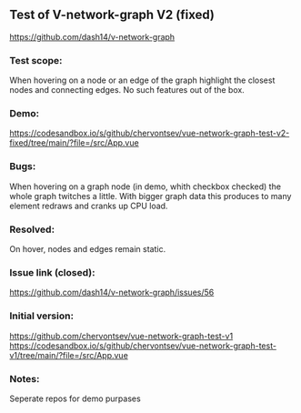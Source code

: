 ## Test of V-network-graph V2 (fixed)
https://github.com/dash14/v-network-graph

### Test scope:
When hovering on a node or an edge of the graph 
highlight the closest nodes and connecting edges.
No such features out of the box.

### Demo:
https://codesandbox.io/s/github/chervontsev/vue-network-graph-test-v2-fixed/tree/main/?file=/src/App.vue

### Bugs:
When hovering on a graph node (in demo, whith checkbox checked) the whole graph twitches a little.
With bigger graph data this produces to many element redraws and cranks up CPU load.

### Resolved:
On hover, nodes and edges remain static.

### Issue link (closed):
https://github.com/dash14/v-network-graph/issues/56

### Initial version:
https://github.com/chervontsev/vue-network-graph-test-v1
https://codesandbox.io/s/github/chervontsev/vue-network-graph-test-v1/tree/main/?file=/src/App.vue

### Notes:
Seperate repos for demo purpases
